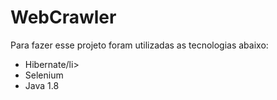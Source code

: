 # WebCrawler

<p>Para fazer esse projeto foram utilizadas as tecnologias abaixo:</p>

<ul>
  <li>Hibernate/li>
  <li>Selenium</li>
  <li>Java 1.8</li>
</ul>
